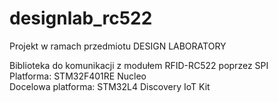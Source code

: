 # designlab_rc522

Projekt w ramach przedmiotu DESIGN LABORATORY


Biblioteka do komunikacji z modułem RFID-RC522 poprzez SPI       
Platforma: STM32F401RE Nucleo           
Docelowa platforma: STM32L4 Discovery IoT Kit
